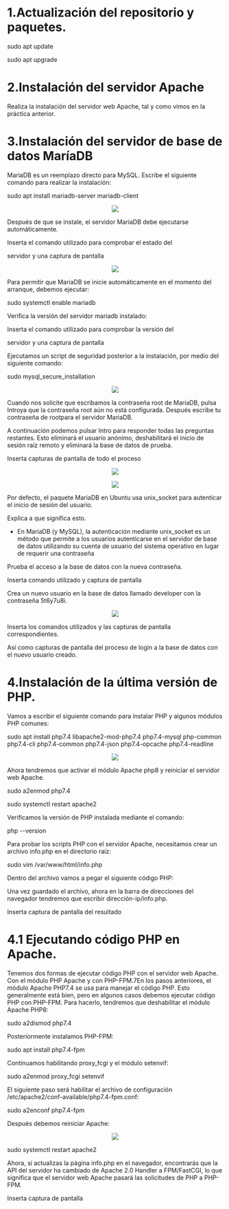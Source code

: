 # 1.Actualización del repositorio y paquetes.

sudo apt update

sudo apt upgrade


# 2.Instalación del servidor Apache

Realiza la instalación del servidor web Apache, tal y como vimos en la práctica anterior.


# 3.Instalación del servidor de base de datos MaríaDB

MariaDB es un reemplazo directo para MySQL. Escribe el siguiente comando para realizar la instalación:

sudo apt install mariadb-server mariadb-client 

<p align="center"><img src="./img/1.png"/><p/>

Después de que se instale, el servidor MariaDB debe ejecutarse automáticamente.

Inserta el comando utilizado para comprobar el estado del

servidor y una captura de pantalla
<p align="center"><img src="./img/2.png"/><p/>


Para permitir que MariaDB se inicie automáticamente en el momento del arranque, debemos ejecutar:

sudo systemctl enable mariadb

Verifica la versión del servidor mariadb instalado:

Inserta el comando utilizado para comprobar la versión del

servidor y una captura de pantalla

Ejecutamos un script de seguridad posterior a la instalación, por medio del siguiente comando:

sudo mysql_secure_installation
<p align="center"><img src="./img/3.png"/><p/>


Cuando nos solicite que escribamos la contraseña root de MariaDB, pulsa Introya que la contraseña root aún no está configurada. Después escribe tu contraseña de rootpara el servidor MariaDB.

A continuación podemos pulsar Intro para responder todas las preguntas restantes. Esto eliminará el usuario anónimo, deshabilitará el inicio de sesión raíz remoto y eliminará la base de datos de prueba.

Inserta capturas de pantalla de todo el proceso
<p align="center"><img src="./img/4.png"/><p/>
<p align="center"><img src="./img/5.png"/><p/>


Por defecto, el paquete MariaDB en Ubuntu usa unix_socket para autenticar el inicio de sesión del usuario.

Explica a que significa esto.

- En MariaDB (y MySQL), la autenticación mediante unix_socket es un método que permite a los usuarios autenticarse en el servidor de base de datos utilizando su cuenta de usuario del sistema operativo en lugar de requerir una contraseña

Prueba el acceso a la base de datos con la nueva contraseña.

Inserta  comando utilizado y captura de pantalla

Crea un nuevo usuario en la base de datos llamado developer con la contraseña 5t6y7u8i.
<p align="center"><img src="./img/7.png"/><p/>


Inserta los comandos utilizados y las capturas de pantalla correspondientes.

Así como capturas de pantalla del proceso de login a la base de datos con el nuevo usuario creado.

# 4.Instalación de la última versión de PHP.

Vamos a escribir el siguiente comando para instalar PHP y algunos módulos PHP comunes:

sudo apt install php7.4 libapache2-mod-php7.4 php7.4-mysql php-common php7.4-cli php7.4-common php7.4-json php7.4-opcache php7.4-readline

<p align="center"><img src="./img/6.png"/><p/>


Ahora tendremos que activar el módulo Apache php8 y reiniciar el servidor web Apache.

sudo a2enmod php7.4

sudo systemctl restart apache2

Verificamos la versión de PHP instalada mediante el comando:

php --version

Para probar los scripts PHP con el servidor Apache, necesitamos crear un archivo info.php en el directorio raíz:

sudo vim /var/www/html/info.php

Dentro del archivo vamos a pegar el siguiente código PHP:

<?php phpinfo(); ?>

Una vez guardado el archivo, ahora en la barra de direcciones del navegador tendremos que escribir dirección-ip/info.php.

Inserta captura de pantalla del resultado


# 4.1 Ejecutando código PHP en Apache.

Tenemos dos formas de ejecutar código PHP con el servidor web Apache. Con el módulo PHP Apache y con PHP-FPM.7En los pasos anteriores, el módulo Apache PHP7.4 se usa para manejar el código PHP. Esto generalmente está bien, pero en algunos casos debemos ejecutar código PHP con PHP-FPM. Para hacerlo, tendremos que deshabilitar el módulo Apache PHP8:

sudo a2dismod php7.4

Posteriormente instalamos PHP-FPM:

sudo apt install php7.4-fpm

Continuamos habilitando proxy_fcgi y el módulo setenvif:

sudo a2enmod proxy_fcgi setenvif

El siguiente paso será habilitar el archivo de configuración /etc/apache2/conf-available/php7.4-fpm.conf:

sudo a2enconf php7.4-fpm

Después debemos reiniciar Apache:

<p align="center"><img src="./img/Captura desde 2025-01-22 15-39-38.png"/><p/>

sudo systemctl restart apache2

Ahora, si actualizas la página info.php en el navegador, encontrarás que la API del servidor ha cambiado de Apache 2.0 Handler a FPM/FastCGI, lo que significa que el servidor web Apache pasará las solicitudes de PHP a PHP-FPM.

Inserta   captura de pantalla
